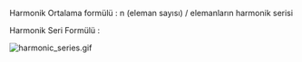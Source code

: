 Harmonik Ortalama formülü : n (eleman sayısı) / elemanların harmonik serisi

Harmonik Seri Formülü :

![harmonic_series.gif](..%2F..%2F..%2Fharmonic_series.gif)
